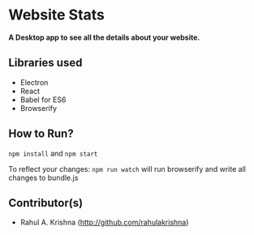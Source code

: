 # Website Stats

**A Desktop app to see all the details about your website.**

Libraries used
--------------
- Electron
- React
- Babel for ES6
- Browserify

How to Run?
-----------
`npm install` and `npm start`

To reflect your changes:
`npm run watch` will run browserify and write all changes to bundle.js

Contributor(s)
--------------
- Rahul A. Krishna (http://github.com/rahulakrishna)


